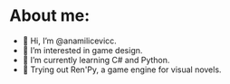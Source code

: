 # About me:
- 👋 Hi, I’m @anamilicevicc.
- 👀 I’m interested in game design.
- 🌱 I’m currently learning C# and Python.
- 🌵 Trying out Ren'Py, a game engine for visual novels.
